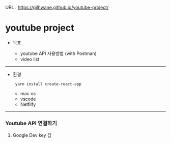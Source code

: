 URL :  https://gilhwane.github.io/youtube-project/
# youtube project

- 목표

  - youtube API 사용방법 (with Postman)
  - video list

---

- 환경

  <code> yarn install create-react-app </code>

  - mac os
  - vscode
  - Netfilfy

---

### Youtube API 연결하기

1.  Google Dev key 값
